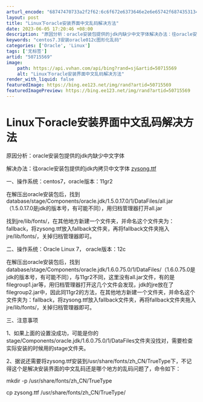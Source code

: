 ```yaml
---
arturl_encode: "68747470733a2f2f62:6c6f672e6373646e2e6e65742f687435313430323230303031:2f61727469636c652f64657461696c732f3530373135353639"
layout: post
title: "Linux下oracle安装界面中文乱码解决方法"
date: 2023-06-05 17:20:46 +08:00
description: "原因分析：oracle安装包提供的jdk内缺少中文字体解决办法：往oracle安装包提供的jdk内拷"
keywords: "centos7.3安装oracle012c图形化乱码"
categories: ['Oracle', 'Linux']
tags: ['无标签']
artid: "50715569"
image:
    path: https://api.vvhan.com/api/bing?rand=sj&artid=50715569
    alt: "Linux下oracle安装界面中文乱码解决方法"
render_with_liquid: false
featuredImage: https://bing.ee123.net/img/rand?artid=50715569
featuredImagePreview: https://bing.ee123.net/img/rand?artid=50715569
---
```


# Linux下oracle安装界面中文乱码解决方法

原因分析：oracle安装包提供的jdk内缺少中文字体

解决办法：往oracle安装包提供的jdk内拷贝中文字体
[zysong.ttf](http://pan.baidu.com/s/1nuhfnpZ)

一、操作系统：centos7，oracle版本：11gr2

在解压出oracle安装包后，找到database/stage/Components/oracle.jdk/1.5.0.17.0/1/DataFiles/all.jar（1.5.0.17.0是jdk的版本号，有可能不同），用归档管理器打开all.jar

找到jre/lib/fonts/，在其他地方新建一个文件夹，并命名这个文件夹为：fallback，将zysong.ttf放入fallback文件夹，再将fallback文件夹拖入jre/lib/fonts/，关掉归档管理器即可。

二、操作系统：Oracle Linux 7， oracle版本：12c

在解压出oracle安装包后，找到database/stage/Components/oracle.jdk/1.6.0.75.0/1/DataFiles/（1.6.0.75.0是jdk的版本号，有可能不同），与11gr2不同，这里没有all.jar文件，有的是filegroup1.jar等，用归档管理器打开这几个文件会发现，jdk的jre放在了filegroup2.jar中，因此同11gr2的方法，在其他地方新建一个文件夹，并命名这个文件夹为：fallback，将zysong.ttf放入fallback文件夹，再将fallback文件夹拖入jre/lib/fonts/，关掉归档管理器即可。

  

三、注意事项

1、如果上面的设置没成功，可能是你的stage/Components/oracle.jdk/1.6.0.75.0/1/DataFiles文件夹没找对，需要检查实际安装的时候用的stage文件夹。

2、据说还需要将zysong.ttf安装到/usr/share/fonts/zh_CN/TrueType下，不记得这个是解决安装界面的中文乱码还是哪个地方的乱码问题了，命令如下：

mkdir -p /usr/share/fonts/zh_CN/TrueType

cp zysong.ttf /usr/share/fonts/zh_CN/TrueType/